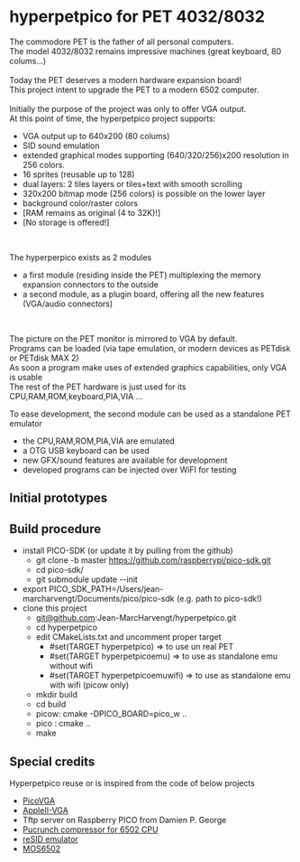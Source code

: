 # hyperpetpico for PET 4032/8032
The commodore PET is the father of all personal computers.<br>
The model 4032/8032 remains impressive machines (great keyboard, 80 colums...)<br>
<br>
Today the PET deserves a modern hardware expansion board!<br>
This project intent to upgrade the PET to a modern 6502 computer.<br>
<br>
Initially the purpose of the project was only to offer VGA output.<br>
At this point of time, the hyperpetpico project supports:<br>
* VGA output up to 640x200 (80 colums)
* SID sound emulation
* extended graphical modes supporting (640/320/256)x200 resolution in 256 colors.
* 16 sprites (reusable up to 128)
* dual layers: 2 tiles layers or tiles+text with smooth scrolling
* 320x200 bitmap mode (256 colors) is possible on the lower layer
* background color/raster colors
* [RAM remains as original (4 to 32K)!]
* [No storage is offered!]

<br>

The hyperperpico exists as 2 modules<br>
* a first module (residing inside the PET) multiplexing the memory expansion connectors to the outside
* a second module, as a plugin board, offering all the new features (VGA/audio connectors)

<br>

The picture on the PET monitor is mirrored to VGA by default.<br>
Programs can be loaded (via tape emulation, or modern devices as PETdisk or PETdisk MAX 2)<br>
As soon a program make uses of extended graphics capabilities, only VGA is usable<br>
The rest of the PET hardware is just used for its CPU,RAM,ROM,keyboard,PIA,VIA ...
<br>

To ease development, the second module can be used as a standalone PET emulator<br>
* the CPU,RAM,ROM,PIA,VIA are emulated
* a OTG USB keyboard can be used
* new GFX/sound features are available for development 
* developed programs can be injected over WiFI for testing

## Initial prototypes

## Build procedure
* install PICO-SDK (or update it by pulling from the github)
  * git clone -b master https://github.com/raspberrypi/pico-sdk.git
  * cd pico-sdk/
  * git submodule update --init
* export PICO_SDK_PATH=/Users/jean-marcharvengt/Documents/pico/pico-sdk (e.g. path to pico-sdk!)
* clone this project
  * git@github.com:Jean-MarcHarvengt/hyperpetpico.git
  * cd hyperpetpico
  * edit CMakeLists.txt and uncomment proper target
    * #set(TARGET hyperpetpico)        => to use un real PET
    * #set(TARGET hyperpetpicoemu)     => to use as standalone emu without wifi
    * #set(TARGET hyperpetpicoemuwifi) => to use as standalone emu with wifi (picow only)
  * mkdir build
  * cd build
  * picow: cmake -DPICO_BOARD=pico_w ..
  * pico : cmake .. 
  * make

## Special credits
Hyperpetpico reuse or is inspired from the code of below projects
* [PicoVGA](https://github.com/Panda381/PicoVGA)
* [AppleII-VGA](https://github.com/markadev/AppleII-VGA)
* Tftp server on Raspberry PICO from Damien P. George
* [Pucrunch compressor for 6502 CPU](https://github.com/mist64/pucrunch)
* [reSID emulator](https://en.wikipedia.org/wiki/ReSID)
* [MOS6502](https://github.com/gianlucag/mos6502)

